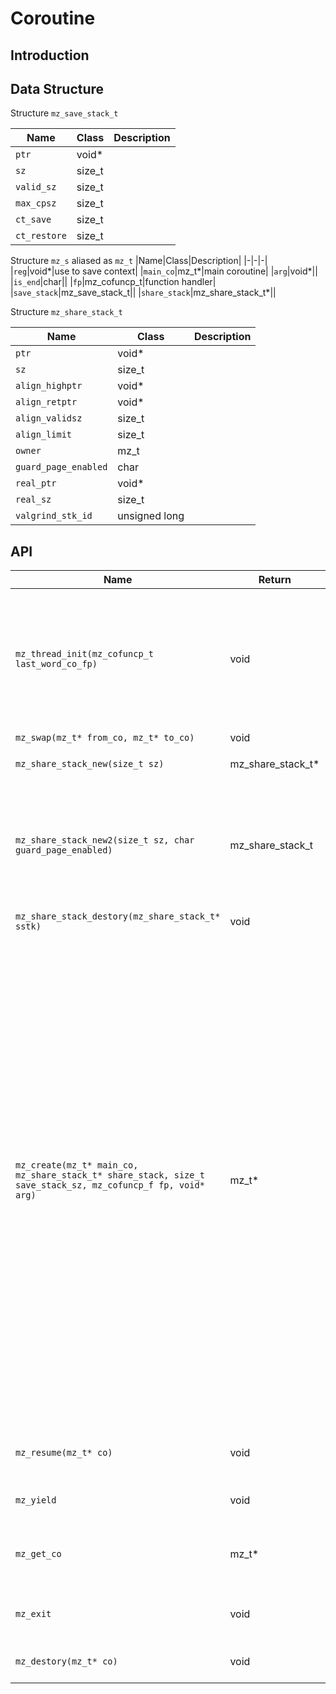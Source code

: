# Coroutine

## Introduction
## Data Structure
Structure `mz_save_stack_t` 

|Name|Class|Description|
|-|-|-|
|`ptr`|void\*||
|`sz`|size\_t||
|`valid_sz`|size\_t||
|`max_cpsz`|size\_t||
|`ct_save`|size\_t||
|`ct_restore`|size\_t||

Structure `mz_s` aliased as `mz_t`
|Name|Class|Description|
|-|-|-|
|`reg`|void\*|use to save context|
|`main_co`|mz\_t\*|main coroutine|
|`arg`|void\*||
|`is_end`|char||
|`fp`|mz\_cofuncp\_t|function handler|
|`save_stack`|mz\_save\_stack\_t||
|`share_stack`|mz\_share\_stack\_t\*||


Structure `mz_share_stack_t`

|Name|Class|Description|
|-|-|-|
|`ptr`|void\*||
|`sz`|size\_t||
|`align_highptr`|void\*||
|`align_retptr`|void\*||
|`align_validsz`|size\_t||
|`align_limit`|size\_t||
|`owner`|mz\_t||
|`guard_page_enabled`|char||
|`real_ptr`|void\*||
|`real_sz`|size\_t||
|`valgrind_stk_id`|unsigned long||

## API
|Name|Return|Description|
|-|-|-|
|`mz_thread_init(mz_cofuncp_t last_word_co_fp)`|void|Initialize the coroutine enviroment in current thread. It will  store the current control words of FPU and MXCSR into a thread-local global variable. When parameter is not NULL, it will subsititute the default protector to do some last words stuff.|
|`mz_swap(mz_t* from_co, mz_t* to_co)`|void||
|`mz_share_stack_new(size_t sz)`|mz\_share\_stack\_t\*|Equal to `mz_share_stack_new2(sz, 1)`|
|`mz_share_stack_new2(size_t sz, char guard_page_enabled)`|mz\_share\_stack\_t|Creates a new share stack with a advisory memory size of sz in bytes and may have a guard page (read-only) for the detection of stack overflow which is depending on the 2nd argument `guard_page_enabled.`|
|`mz_share_stack_destory(mz_share_stack_t* sstk)`|void|Destory the share stack `sstk`|
|`mz_create(mz_t* main_co, mz_share_stack_t* share_stack, size_t save_stack_sz, mz_cofuncp_f fp, void* arg)`|mz\_t\*|Create a new coroutine. Main coroutine's share stack is the default thread stack, so it should be created before all the other non-main coroutine in the thread. The first argument `main_co` denotes the main coroutine that current coroutine will `mz_yield` to in the future context switching. For non-main coroutine, this argument must not be NULL. The second argument `share_stack` is the address of a share stack that the non-main coroutine will use as its executing stack in the future. It also must not be NULL for non-main coroutine. The third parameter `save_stack_sz` specifies the init size of the private save stack of this coroutine. The forth parameter `fp` is the entry function pointer that must not be NULL. The last argument `arg` will set to `co->arg` of the coroutine. This function will return a coroutine in `Init` state for non-main coroutine.|
|`mz_resume(mz_t* co)`|void|Yield from the caller main coroutine to start or continue the execution of co|
|`mz_yield`|void|Yield the execution of the caller coroutine and resume `co->main_co`|
|`mz_get_co`|mz\_t\*|Return the pointer of the current non-main coroutine. The caller must be another non-main coroutine|
|`mz_exit`|void|Do the same as `mz_yield` but set `co->is_end` to 1, marking the co at the status of `end`|
|`mz_destory(mz_t* co)`|void|Destory the `co`, and its private save stack, if it is not main coroutine.|
